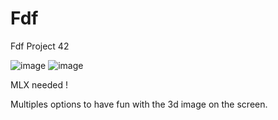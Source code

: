 # Fdf
Fdf Project 42

![image](https://user-images.githubusercontent.com/117649637/235379019-0d9a77c0-5a57-4efb-a492-9e9f7fb2469d.png)
![image](https://user-images.githubusercontent.com/117649637/235379036-8eef9e78-5e03-4e2f-a688-b995af98de45.png)


MLX needed !


Multiples options to have fun with the 3d image on the screen.

